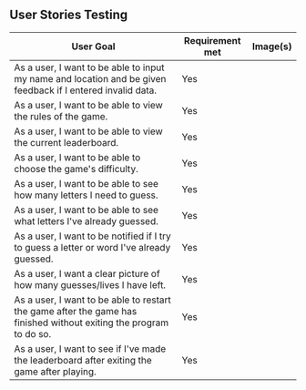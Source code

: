 ## __User Stories Testing__
| User Goal | Requirement met | Image(s) |
| --------- | --------------- | -------- |
| As a user, I want to be able to input my name and location and be given feedback if I entered invalid data. | Yes |  |
| As a user, I want to be able to view the rules of the game. | Yes |  |
| As a user, I want to be able to view the current leaderboard. | Yes |  |
| As a user, I want to be able to choose the game's difficulty. | Yes |  |
| As a user, I want to be able to see how many letters I need to guess. | Yes |  |
| As a user, I want to be able to see what letters I've already guessed. | Yes |  |
| As a user, I want to be notified if I try to guess a letter or word I've already guessed. | Yes |  |
| As a user, I want a clear picture of how many guesses/lives I have left. | Yes |  |
| As a user, I want to be able to restart the game after the game has finished without exiting the program to do so. | Yes |  |
| As a user, I want to see if I've made the leaderboard after exiting the game after playing. | Yes |  |